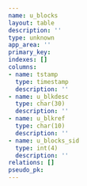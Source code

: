 ```yaml
---
name: u_blocks
layout: table
description: ''
type: unknown
app_area: ''
primary_key: 
indexes: []
columns:
- name: tstamp
  type: timestamp
  description: ''
- name: u_blkdesc
  type: char(30)
  description: ''
- name: u_blkref
  type: char(10)
  description: ''
- name: u_blocks_sid
  type: int(4)
  description: ''
relations: []
pseudo_pk: 
---
```



